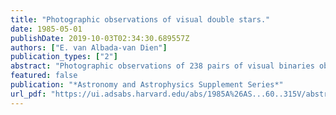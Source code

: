 ```yaml
---
title: "Photographic observations of visual double stars."
date: 1985-05-01
publishDate: 2019-10-03T02:34:30.689557Z
authors: ["E. van Albada-van Dien"]
publication_types: ["2"]
abstract: "Photographic observations of 238 pairs of visual binaries obtained on 770 plates using the 60-cm visual refractor of Bosscha Observatory (Lembang, Java) during 1976-1979 are reported, continuing the catalog of van Albada-van Dien (1983). The data-reduction procedures are briefly described, and the data are presented in a table."
featured: false
publication: "*Astronomy and Astrophysics Supplement Series*"
url_pdf: "https://ui.adsabs.harvard.edu/abs/1985A%26AS...60..315V/abstract"
---
```


